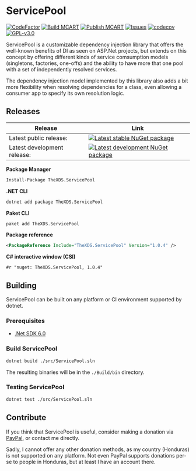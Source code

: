 # ServicePool

[![CodeFactor](https://www.codefactor.io/repository/github/thexds/servicepool/badge)](https://www.codefactor.io/repository/github/thexds/servicepool)
[![Build MCART](https://github.com/TheXDS/ServicePool/actions/workflows/build.yml/badge.svg)](https://github.com/TheXDS/ServicePool/actions/workflows/build.yml)
[![Publish MCART](https://github.com/TheXDS/ServicePool/actions/workflows/publish.yml/badge.svg)](https://github.com/TheXDS/ServicePool/actions/workflows/publish.yml)
[![Issues](https://img.shields.io/github/issues/TheXDS/ServicePool)](https://github.com/TheXDS/ServicePool/issues)
[![codecov](https://codecov.io/gh/TheXDS/ServicePool/branch/master/graph/badge.svg?token=Rve4awcyup)](https://codecov.io/gh/TheXDS/ServicePool)
[![GPL-v3.0](https://img.shields.io/github/license/TheXDS/ServicePool)](https://www.gnu.org/licenses/gpl-3.0.en.html)

ServicePool is a customizable dependency injection library that offers the well-known benefits of DI as seen on ASP.Net projects, but extends on this concept by offering different kinds of service comsumption models (singletons, factories, one-offs) and the ability to have more that one pool with a set of independently resolved services.

The dependency injection model implemented by this library also adds a bit more flexibility when resolving dependencies for a class, even allowing a consumer app to specify its own resolution logic.

## Releases
Release | Link
--- | ---
Latest public release: | [![Latest stable NuGet package](https://buildstats.info/nuget/TheXDS.ServicePool)](https://www.nuget.org/packages/TheXDS.ServicePool/)  
Latest development release: | [![Latest development NuGet package](https://buildstats.info/nuget/TheXDS.ServicePool?includePreReleases=true)](https://www.nuget.org/packages/TheXDS.ServicePool/)

**Package Manager**  
```sh
Install-Package TheXDS.ServicePool
```

**.NET CLI**  
```sh
dotnet add package TheXDS.ServicePool
```

**Paket CLI**  
```sh
paket add TheXDS.ServicePool
```

**Package reference**  
```xml
<PackageReference Include="TheXDS.ServicePool" Version="1.0.4" />
```

**C# interactive window (CSI)**  
```
#r "nuget: TheXDS.ServicePool, 1.0.4"
```

## Building
ServicePool can be built on any platform or CI environment supported by dotnet.

### Prerequisites
- [.Net SDK 6.0](https://dotnet.microsoft.com/)

### Build ServicePool
```sh
dotnet build ./src/ServicePool.sln
```
The resulting binaries will be in the `./Build/bin` directory.

### Testing ServicePool
```sh
dotnet test ./src/ServicePool.sln
```

## Contribute
If you think that ServicePool is useful, consider making a donation via
[PayPal](https://paypal.me/thexds), or contact me directly.

Sadly, I cannot offer any other donation methods, as my country (Honduras) is not supported on any platform. Not even PayPal supports donations per-se to people in Honduras, but at least I have an account there.
